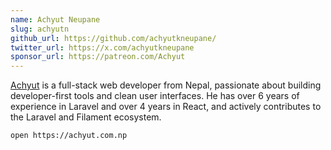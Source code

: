 ```yaml
---
name: Achyut Neupane
slug: achyutn
github_url: https://github.com/achyutkneupane/
twitter_url: https://x.com/achyutkneupane
sponsor_url: https://patreon.com/Achyut
---
```


[Achyut](https://achyut.com.np) is a full-stack web developer from Nepal, passionate about building developer-first tools and clean user interfaces. He has over 6 years of experience in Laravel and over 4 years in React, and actively contributes to the Laravel and Filament ecosystem.
```sh
open https://achyut.com.np
```
